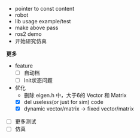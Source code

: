 - pointer to const content
- robot
- lib usage example/test
- make above pass
- ros2 demo
- 开始研究仿真

**更多**

- feature
  - [ ] 自动档
  - [ ] Init状态问题
- 优化
  - 删除 eigen.h 中，大于6的 Vector 和 Matrix
  - [x] del useless(or just for sim) code
  - [x] dynamic vector/matrix -> fixed vector/matrix
- [ ] 更多测试
- [ ] 仿真
